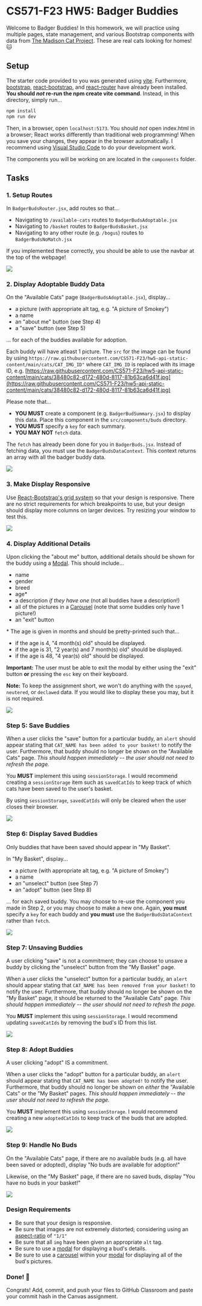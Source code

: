 # CS571-F23 HW5: Badger Buddies

Welcome to Badger Buddies! In this homework, we will practice using multiple pages, state management, and various Bootstrap components with data from [The Madison Cat Project](https://www.madisoncatproject.org/). These are real cats looking for homes! 🐱

## Setup

The starter code provided to you was generated using [vite](https://vitejs.dev/guide/). Furthermore, [bootstrap](https://www.npmjs.com/package/bootstrap), [react-bootstrap](https://www.npmjs.com/package/react-bootstrap), and [react-router](https://www.npmjs.com/package/react-router) have already been installed. **You should *not* re-run the  npm create vite command**. Instead, in this directory, simply run...

```bash
npm install
npm run dev
```

Then, in a browser, open `localhost:5173`. You should *not* open index.html in a browser; React works differently than traditional web programming! When you save your changes, they appear in the browser automatically. I recommend using [Visual Studio Code](https://code.visualstudio.com/) to do your development work.

The components you will be working on are located in the `components` folder.

## Tasks

### 1. Setup Routes

In `BadgerBudsRouter.jsx`, add routes so that...
 - Navigating to `/available-cats` routes to `BadgerBudsAdoptable.jsx`
 - Navigating to `/basket` routes to `BadgerBudsBasket.jsx`
 - Navigating to any other route (e.g. `/bogus`) routes to `BadgerBudsNoMatch.jsx`

If you implemented these correctly, you should be able to use the navbar at the top of the webpage!

![](_figures/step1.png)

### 2. Display Adoptable Buddy Data

On the "Available Cats" page (`BadgerBudsAdoptable.jsx`), display...

 - a picture (with appropriate alt tag, e.g. "A picture of Smokey")
 - a name
 - an "about me" button (see Step 4)
 - a "save" button (see Step 5)

... for each of the buddies available for adoption.

Each buddy will have atleast 1 picture. The `src` for the image can be found by using `https://raw.githubusercontent.com/CS571-F23/hw5-api-static-content/main/cats/CAT_IMG_ID"` where `CAT_IMG_ID` is replaced with its image ID, e.g. [https://raw.githubusercontent.com/CS571-F23/hw5-api-static-content/main/cats/38480c82-d172-480d-8117-81b63ca6d41f.jpg](https://raw.githubusercontent.com/CS571-F23/hw5-api-static-content/main/cats/38480c82-d172-480d-8117-81b63ca6d41f.jpg)

Please note that...

 - **YOU MUST** create a component (e.g. `BadgerBudSummary.jsx`) to display this data. Place this component in the `src/components/buds` directory.
 - **YOU MUST** specify a `key` for each summary.
 - **YOU MAY NOT** `fetch` data.

The `fetch` has already been done for you in `BadgerBuds.jsx`. Instead of fetching data, you must use the `BadgerBudsDataContext`. This context returns an array with all the badger buddy data.

![](_figures/step2.png)

### 3. Make Display Responsive

Use [React-Bootstrap's grid system](https://react-bootstrap.github.io/layout/grid/) so that your design is responsive. There are no strict requirements for which breakpoints to use, but your design should display more columns on larger devices. Try resizing your window to test this.

![](_figures/step3.png)

### 4. Display Additional Details

Upon clicking the "about me" button, additional details should be shown for the buddy using a [Modal](https://react-bootstrap.netlify.app/docs/components/modal). This should include...

 - name
 - gender
 - breed
 - age\*
 - a description *if they have one* (not all buddies have a description!)
 - all of the pictures in a [Carousel](https://react-bootstrap.netlify.app/docs/components/carousel) (note that some buddies only have 1 picture!)
 - an "exit" button

\* The age is given in months and should be pretty-printed such that...
   - if the age is 4, "4 month(s) old" should be displayed.
   - if the age is 31, "2 year(s) and 7 month(s) old" should be displayed.
   - if the age is 48, "4 year(s) old" should be displayed.

**Important:** The user must be able to exit the modal by either using the "exit" button **or** pressing the `esc` key on their keyboard.

**Note:** To keep the assignment short, we won't do anything with the `spayed`, `neutered`, or `declawed` data. If you would like to display these you may, but it is not required.

![](_figures/step4.png)

### Step 5: Save Buddies

When a user clicks the "save" button for a particular buddy, an `alert` should appear stating that `CAT_NAME has been added to your basket!` to notify the user. Furthermore, that buddy should no longer be shown on the "Available Cats" page. *This should happen immediately -- the user should not need to refresh the page.*

You **MUST** implement this using `sessionStorage`. I would recommend creating a `sessionStorage` item such as `savedCatIds` to keep track of which cats have been saved to the user's basket.

By using `sessionStorage`, `savedCatIds` will only be cleared when the user closes their browser.

![](_figures/step5.png)

### Step 6: Display Saved Buddies

Only buddies that have been saved should appear in "My Basket".

In "My Basket", display...

 - a picture (with appropriate alt tag, e.g. "A picture of Smokey")
 - a name
 - an "unselect" button (see Step 7)
 - an "adopt" button (see Step 8)

... for each saved buddy. You may choose to re-use the component you made in Step 2, or you may choose to make a new one. Again, **you must** specify a `key` for each buddy and **you must** use the `BadgerBudsDataContext` rather than `fetch`.

![](_figures/step6.png)

### Step 7: Unsaving Buddies

A user clicking "save" is not a commitment; they can choose to unsave a buddy by clicking the "unselect" button from the "My Basket" page.

When a user clicks the "unselect" button for a particular buddy, an `alert` should appear stating that `CAT_NAME has been removed from your basket!` to notify the user. Furthermore, that buddy should no longer be shown on the "My Basket" page, it should be returned to the "Available Cats" page. *This should happen immediately -- the user should not need to refresh the page.*

You **MUST** implement this using `sessionStorage`. I would recommend updating `savedCatIds` by removing the bud's ID from this list.

![](_figures/step7.png)

### Step 8: Adopt Buddies

A user clicking "adopt" IS a commitment.

When a user clicks the "adopt" button for a particular buddy, an `alert` should appear stating that `CAT_NAME has been adopted!` to notify the user. Furthermore, that buddy should no longer be shown on *either* the "Available Cats" or the "My Basket" pages. *This should happen immediately -- the user should not need to refresh the page.*

You **MUST** implement this using `sessionStorage`. I would recommend creating a new  `adoptedCatIds`  to keep track of the buds that are adopted.

![](_figures/step8.png)

### Step 9: Handle No Buds

On the "Available Cats" page, if there are no available buds (e.g. all have been saved or adopted), display "No buds are available for adoption!"

Likewise, on the "My Basket" page, if there are no saved buds, display "You have no buds in your basket!"

![](_figures/step9.png)

### Design Requirements

 - Be sure that your design is responsive.
 - Be sure that images are not extremely distorted; considering using an [aspect-ratio](https://developer.mozilla.org/en-US/docs/Web/CSS/aspect-ratio) of `"1/1"`
 - Be sure that all `img` have been given an appropriate `alt` tag.
 - Be sure to use a [modal](https://react-bootstrap.netlify.app/docs/components/modal) for displaying a bud's details.
 - Be sure to use a [carousel](https://react-bootstrap.netlify.app/docs/components/carousel) within your [modal](https://react-bootstrap.netlify.app/docs/components/modal) for displaying all of the bud's pictures.



### Done! 🥳

Congrats! Add, commit, and push your files to GitHub Classroom and paste your commit hash in the Canvas assignment.
